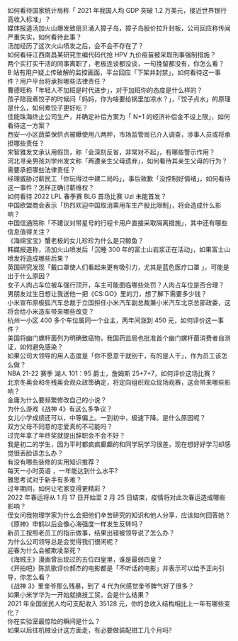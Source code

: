 如何看待国家统计局称「 2021 年我国人均 GDP 突破 1.2 万美元，接近世界银行高收入标准」？  
媒体报道汤加火山爆发致扇贝涌入獐子岛，獐子岛股价拉升封板，公司回应称传闻严重失实，如何看待此事？  
汤加经历了这次火山喷发之后，会不会不存在了？  
如何看待江西南昌某研究生编代码代抢 HPV 九价疫苗被采取刑事强制措施？  
两个实打实干活的同事离职了，老板连谈都没谈，一句挽留都没有，你怎么看？  
B 站有用户疑上传破解的监控画面，平台回应「下架并封禁」，如何看待这一事件？用户平台将承担哪些法律责任？  
曹德旺称「年轻人不加班是时代进步」，对于加班你的态度是什么样的？  
孩子陪我煮饺子的时候问「妈妈，你为啥要给锅里加凉水？」，「饺子点水」的原理是什么，如何煮饺子更好吃？  
佳能珠海终止公司生产，并确定补偿方案为「 N+1 的经济补偿金不设上限」，如何看待这一方案？  
西安一小区蔬菜保供点被曝使用八两秤，市场监管局已介入调查，涉事人员或将承担哪些责任？  
宋智雅发文承认用假货，称「会深刻反省，非常对不起」，有哪些警示作用？  
河北寻亲男孩刘学州发文称「再遭亲生父母遗弃」，如何看待其亲生父母的行为？需要承担哪些法律责任？  
经理威胁讨薪民工「你玩得过中建二局吗」，事后致歉「没控制好情绪」，如何看待这一事件？怎样正确讨薪维权？  
如何看待 2022 LPL 春季赛 BLG 首场比赛 Uzi 未能首发？  
中国欧盟商会表示「热烈欢迎中国取消乘用车生产股比限制」，将会造成什么影响？  
中国信通院称「不建议对带星号的行程卡用户直接采取隔离措施」，其中还有哪些信息值得关注？  
《海绵宝宝》蟹老板的女儿珍珍为什么是只鲸鱼？  
韩媒报道称，汤加火山喷发后「沉睡 300 年的富士山岩浆正在活动」，如果富士山喷发将造成哪些后果？  
英国研究发现「戴口罩使人们看起来更有吸引力，尤其是蓝色医疗口罩 」，可能是出于什么原因？  
女子人肉占车位被车强行顶开，车主可能面临哪些处罚？人肉占车位是否合理？  
男朋友过生日想让我送他一把《CS:GO》里的刀，想了解下需要多少钱？  
小米宣布原极狐汽车总裁于立国担任小米汽车副总裁兼小米汽车北京总部政委，这将会给小米造车带来哪些改变？  
杭州一小区 400 多个车位属同一个业主，两年间涨到 450 元，如何评价这一事件？  
美国将幽门螺杆菌列为明确致癌物，我国药监局也批准首个幽门螺杆菌消费者自测证，如何避免感染？  
如果公司大领导的用人态度是「你不愿意干就别干，有的是人干」，作为员工该怎么做？  
NBA 21-22 赛季 湖人 101：95 爵士，詹姆斯 25+7+7，如何评价这场比赛？  
北京冬奥会和冬残奥会观众政策确定，将定向组织观众现场观赛，这会带来哪些影响？  
金庸为什么要频繁修改自己的小说？  
为什么游戏《战神 4》有这么多争议？  
女儿小学成绩还可以，中等偏上。一到初中，极速下降。是什么原因呢？  
双方父母不同意的恋爱真的不可能吗？  
过完年拿了年终奖就提出辞职会不会不好？  
我是初二的学生，因为平时都疯疯癫癫的和同学玩学习很差，现在想好好学习却感觉很丢脸该怎么办？  
有没有哪些装修的实用知识推荐？  
每天一小时英语 ，一年能达到什么水平?  
雅思考试对于新手有多难？  
过年期间，如何让宅家变得更精彩？  
2022 年春运将从 1 月 17 日开始至 2 月 25 日结束，疫情将对此次春运造成哪些影响？  
侄女问我物理学家为什么会把他们辛苦研究的知识和他人分享，应该如何回答她？  
《原神》申鹤以后会像心海强度一样发生反转吗？  
新员工按照老员工的指示做事，结果出错被领导说了怎么办？  
为什么公司领导总是会觉得我们很闲呢？  
迎春为什么会被欺凌至死？  
《海贼王》漫画曾出现过的五位四皇里，谁是最弱四皇？  
《开拍吧》陈凯歌评价郝杰的电影都是「不听话的电影」并表示可以给予正向引导，你怎么看？  
《战神 3》里奎爷那么残暴，到了 4 代为何感觉奎爷脾气好了很多？  
如果小米学华为一开始就搞技工贸，会是什么结果？  
2021 年全国居民人均可支配收入 35128 元，你的总收入结构相比上一年有哪些变化？  
你在实验室最惊险的瞬间是什么？  
如果以后往机械设计这方面走，有必要做装配钳工几个月吗?  
